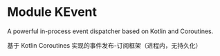 # Module KEvent

A powerful in-process event dispatcher based on Kotlin and Coroutines.

基于 Kotlin Coroutines 实现的事件发布-订阅框架（进程内，无持久化）
